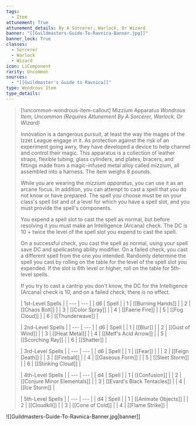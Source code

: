 ```yaml
---
tags:
  - Item
attunement: True
attunement_details: By A Sorcerer, Warlock, Or Wizard
banner: "[[Guildmasters-Guide-To-Ravnica-Banner.jpg]]"
banner_lock: True
classes:
  - Sorcerer
  - Warlock
  - Wizard
icon: LiComponent
rarity: Uncommon
sources:
  - "[[Guildmaster's Guide to Ravnica]]"
type: Wondrous Item
type_details: 
---
```

>[!uncommon-wondrous-item-callout] Mizzium Apparatus
>*Wondrous Item, Uncommon (Requires Attunement By A Sorcerer, Warlock, Or Wizard)*
>
>Innovation is a dangerous pursuit, at least the way the mages of the Izzet League engage in it. As protection against the risk of an experiment going awry, they have developed a device to help channel and control their magic. This apparatus is a collection of leather straps, flexible tubing, glass cylinders, and plates, bracers, and fittings made from a magic-infused metal alloy called mizzium, all assembled into a harness. The item weighs 8 pounds.
>
>While you are wearing the *mizzium apparatus*, you can use it as an arcane focus. In addition, you can attempt to cast a spell that you do not know or have prepared. The spell you choose must be on your class's spell list and of a level for which you have a spell slot, and you must provide the spell's components.
>
>You expend a spell slot to cast the spell as normal, but before resolving it you must make an Intelligence (Arcana) check. The DC is 10 + twice the level of the spell slot you expend to cast the spell.
>
>On a successful check, you cast the spell as normal, using your spell save DC and spellcasting ability modifier. On a failed check, you cast a different spell from the one you intended. Randomly determine the spell you cast by rolling on the table for the level of the spell slot you expended. If the slot is 6th level or higher, roll on the table for 5th-level spells.
>
>If you try to cast a cantrip you don't know, the DC for the Intelligence (Arcana) check is 10, and on a failed check, there is no effect.
>
>
>
>| 1st-Level Spells |
>| --- | --- |
>| d6 | Spell |
>| 1 | [[Burning Hands]] |
>| 2 | [[Chaos Bolt]] |
>| 3 | [[Color Spray]] |
>| 4 | [[Faerie Fire]] |
>| 5 | [[Fog Cloud]] |
>| 6 | [[Thunderwave]] |
>
>
>
>| 2nd-Level Spells |
>| --- | --- |
>| d6 | Spell |
>| 1 | [[Blur]] |
>| 2 | [[Gust of Wind]] |
>| 3 | [[Heat Metal]] |
>| 4 | [[Melf's Acid Arrow]] |
>| 5 | [[Scorching Ray]] |
>| 6 | [[Shatter]] |
>
>
>
>| 3rd-Level Spells |
>| --- | --- |
>| d6 | Spell |
>| 1 | [[Fear]] |  |
>| 2 | [[Feign Death]] |
>| 3 | [[Fireball]] |
>| 4 | [[Gaseous Form]] |
>| 5 | [[Sleet Storm]] |
>| 6 | [[Stinking Cloud]] |
>
>
>
>| 4th-Level Spells |
>| --- | --- |
>| d4 | Spell |
>| 1 | [[Confusion]] |
>| 2 | [[Conjure Minor Elementals]] |
>| 3 | [[Evard's Black Tentacles]] |
>| 4 | [[Ice Storm]] |
>
>
>
>| 5th-Level Spells |
>| --- | --- |
>| d4 | Spell |
>| 1 | [[Animate Objects]] |
>| 2 | [[Cloudkill]] |
>| 3 | [[Cone of Cold]] |
>| 4 | [[Flame Strike]] |

![[Guildmasters-Guide-To-Ravnica-Banner.jpg|banner]]
